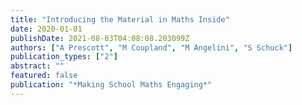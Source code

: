 ```yaml
---
title: "Introducing the Material in Maths Inside"
date: 2020-01-01
publishDate: 2021-08-03T04:08:08.203099Z
authors: ["A Prescott", "M Coupland", "M Angelini", "S Schuck"]
publication_types: ["2"]
abstract: ""
featured: false
publication: "*Making School Maths Engaging*"
---
```


